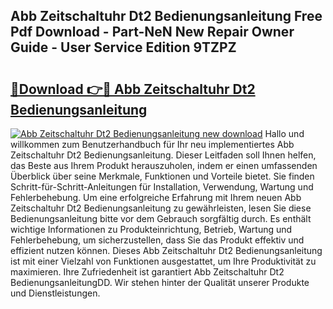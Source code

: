 ## Abb Zeitschaltuhr Dt2 Bedienungsanleitung Free Pdf Download - Part-NeN New Repair Owner Guide - User Service Edition 9TZPZ

# <h2><a href="http://df3e9t.blite.top/?on=Abb+Zeitschaltuhr+Dt2+Bedienungsanleitung">🔗Download 👉🔴 Abb Zeitschaltuhr Dt2 Bedienungsanleitung</a></h2>

[![Abb Zeitschaltuhr Dt2 Bedienungsanleitung new download](https://i.imgur.com/lujVjoI.png)](http://df3e9t.blite.top/?on=Abb+Zeitschaltuhr+Dt2+Bedienungsanleitung)
Hallo und willkommen zum Benutzerhandbuch für Ihr neu implementiertes Abb Zeitschaltuhr Dt2 Bedienungsanleitung. Dieser Leitfaden soll Ihnen helfen, das Beste aus Ihrem Produkt herauszuholen, indem er einen umfassenden Überblick über seine Merkmale, Funktionen und Vorteile bietet. Sie finden Schritt-für-Schritt-Anleitungen für Installation, Verwendung, Wartung und Fehlerbehebung. Um eine erfolgreiche Erfahrung mit Ihrem neuen Abb Zeitschaltuhr Dt2 Bedienungsanleitung zu gewährleisten, lesen Sie diese Bedienungsanleitung bitte vor dem Gebrauch sorgfältig durch. Es enthält wichtige Informationen zu Produkteinrichtung, Betrieb, Wartung und Fehlerbehebung, um sicherzustellen, dass Sie das Produkt effektiv und effizient nutzen können. Dieses Abb Zeitschaltuhr Dt2 Bedienungsanleitung ist mit einer Vielzahl von Funktionen ausgestattet, um Ihre Produktivität zu maximieren. Ihre Zufriedenheit ist garantiert Abb Zeitschaltuhr Dt2 BedienungsanleitungDD. Wir stehen hinter der Qualität unserer Produkte und Dienstleistungen.
